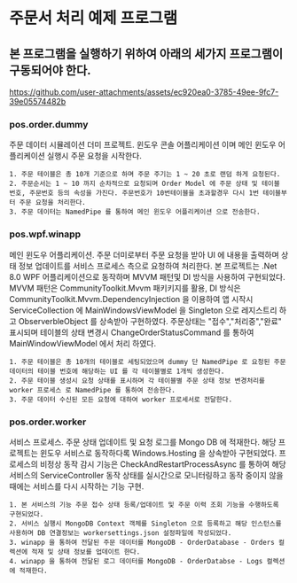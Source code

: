 # 주문서 처리 예제 프로그램
## 본 프로그램을 실행하기 위하여 아래의 세가지 프로그램이 구동되어야 한다.

https://github.com/user-attachments/assets/ec920ea0-3785-49ee-9fc7-39e05574482b

### pos.order.dummy
  주문 데이터 시뮬레이션 더미 프로젝트. 윈도우 콘솔 어플리케이션 이며 메인 윈도우 어플리케이션 실행시 주문 요청을 시작한다.
  
    1. 주문 테이블은 총 10개 기준으로 하며 주문 주기는 1 ~ 20 초로 랜덤 하게 요청된다.
    2. 주문순서는 1 ~ 10 까지 순차적으로 요청되며 Order Model 에 주문 상태 및 테이블 번호, 주문번호 등의 속성을 가진다. 주문번호가 10번테이블을 초과할경우 다시 1번 테이블부터 주문 요청을 처리한다.
    3. 주문 데이터는 NamedPipe 를 통하여 메인 윈도우 어플리케이션 으로 전송한다.
       
### pos.wpf.winapp
  메인 윈도우 어플리케이션. 주문 더미로부터 주문 요청을 받아 UI 에  내용을 출력하며 상태 정보 업데이트를 서비스 프로세스 측으로 요청하여 처리한다.
  본 프로젝트는 .Net 8.0 WPF 어플리케이션으로 동작하며 MVVM 패턴및 DI 방식을 사용하여 구현되었다. MVVM 패턴은 CommunityToolkit.Mvvm 패키키지를 활용, DI 방식은 CommunityToolkit.Mvvm.DependencyInjection 을 이용하여 앱 시작시 ServiceCollection 에 MainWindowsViewModel 을 Singleton 으로 레지스트리 하고 ObserverbleObject 를 상속받아 구현하였다. 주문상태는 "접수","처리중","완료" 표시되며 테이블의 상태 변경시 ChangeOrderStatusCommand 를 통하여 MainWindowViewModel 에서 처리 하였다.
  
    1. 주문 테이블은 총 10개의 테이블로 세팅되었으며 dummy 단 NamedPipe 로 요청된 주문데이터의 테이블 번호에 해당하는 UI 를 각 테이블별로 1개씩 생성한다.
    2. 주문 테이블 생성시 요청 상태를 표시하며 각 테이블별 주문 상태 정보 변경처리를 worker 프로세스 로 NamedPipe 를 통하여 전송한다.
    3. 주문 데이터 수신된 모든 요청에 대하여 worker 프로세서로 전달한다.
       
### pos.order.worker
  서비스 프로세스. 주문 상태 업데이트 및 요청 로그를 Mongo DB 에 적재한다.
  해당 프로젝트는 윈도우 서비스로 동작하다록 Windows.Hosting 을 상속받아 구현되었다. 프로세스의 비정상 동작 감시 기능은 CheckAndRestartProcessAsync 를 통하여 해당 서비스의 ServiceController 동작 상태를 실시간으로 모니터링하고 동작 중이지 않을때에는 서비스를 다시 시작하는 기능 구현.
  
    1. 본 서비스의 기능 주문 접수 상태 등록/업데이트 및 주문 이력 조회 기능을 수행하도록 구현되었다.
    2. 서비스 실행시 MongoDB Context 객체를 Singleton 으로 등록하고 해당 인스턴스를 사용하며 DB 연결정보는 workersettings.json 설정파일에 작성되었다.
    3. winapp 을 통하여 전달된 주문 데이터를 MongoDB - OrderDatabase - Orders 컬렉션에 적재 및 상태 정보를 업데이트 한다.
    4. winapp 을 통하여 전달된 로그 데이터를 MongoDB - OrderDatabse - Logs 컬렉션에 적재한다.
 
